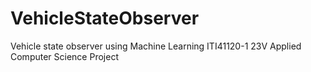 # VehicleStateObserver
Vehicle state observer using Machine Learning ITI41120-1 23V Applied Computer Science Project
